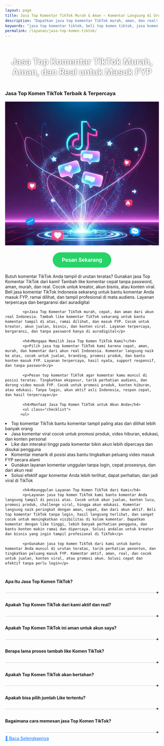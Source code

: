 ```yaml
---
layout: page
title: Jasa Top Komentar TikTok Murah & Aman — Komentar Langsung di Urutan Atas
description: "Dapatkan jasa top komentar TikTok murah, aman, dan real! Komentar langsung muncul di urutan atas, bantu video lebih ramai dan mudah FYP. Cocok untuk jualan, promosi, kreator, atau campaign. Komentar real Indonesia, tanpa bot, hasil cepat dan terpercaya!"
keywords: "jasa top komentar tiktok, beli top komen tiktok, jasa komen tiktok urutan atas, komentar tiktok langsung paling atas, komen tiktok aktif, komen tiktok real Indonesia, komentar tiktok tanpa bot, jual komentar top tiktok, komen tiktok murah dan aman, komentar viral tiktok, komen tiktok cepat masuk, jasa tambah komentar tiktok, order top komen tiktok, jasa naikkan komen tiktok, komen manual akun real, komentar asli akun Indonesia, komentar tiktok buat jualan, komen tiktok untuk kreator, jasa komentar tiktok terpercaya, komen langsung tayang, komentar urutan atas fyp, komen tiktok masuk fyp, jasa top comment tiktok Indonesia, komen tiktok real time, komen tiktok tanpa password, komentar akun aktif tiktok, komen tiktok promosi produk, jasa top komen instan, komentar tiktok paling atas real, komen tiktok organik, komen tiktok natural, komentar akun asli tiktok, jasa komentar fyp tiktok, komen tiktok untuk branding, komen manual aman tiktok, komen video tiktok ramai, komen tiktok instan masuk, jasa komen tiktok no delay, komentar cepat masuk tiktok, jasa top komentar buat viral, komen tiktok real cepat, komentar tiktok creator, komen tiktok aman dan cepat, komen akun real indonesia, jasa komentar sosial media tiktok, komen tiktok langsung tayang, komen tiktok real masuk atas, komentar tiktok support live, komentar tiktok top trending"
permalink: /layanan/jasa-top-komen-tiktok/
---
```


<script type="application/ld+json">
{
  "@context": "https://schema.org",
  "@graph": [
    {
      "@type": "WebSite",
      "@id": "https://auradigital.id/#website",
      "url": "https://auradigital.id/",
      "name": "auradigital.id"
    },
    {
      "@type": "WebPage",
      "@id": "https://auradigital.id/layanan/jasa-top-komen-tiktok/#webpage",
      "url": "https://auradigital.id/layanan/jasa-top-komen-tiktok/",
      "name": "Jasa Top Komen TikTok Aktif Indonesia Murah - Aman & Cepat",
      "isPartOf": {
        "@id": "https://auradigital.id/#website"
      },
      "breadcrumb": {
        "@id": "https://auradigital.id/layanan/jasa-top-komen-tiktok/#breadcrumb"
      },
      "description": "Beli top komentar TikTok murah dan terpercaya untuk langsung tampil di urutan paling atas. Jasa komen TikTok real Indonesia, bantu naikkan interaksi, tingkatkan peluang masuk FYP, dan buat video Anda lebih viral, aman, cepat, tanpa perlu login akun. Komentar aktif dan natural, cocok untuk konten jualan, kreator, hingga branding"
    },
    {
      "@type": "Service",
      "name": "Jasa Livestreaming TikTok",
      "serviceType": "Social Media Engagement",
      "provider": {
        "@type": "WebSite",
        "name": "auradigital.id",
        "url": "https://auradigital.id/"
      },
      "areaServed": {
        "@type": "Country",
        "name": "Indonesia"
      },
      "description": "Jasa top komentar TikTok murah, cepat, dan aman! Tambah komentar real Indonesia yang langsung muncul di urutan paling atas. Bantu video masuk FYP, tingkatkan interaksi, dan bikin akun makin terpercaya. Cocok untuk jualan, branding, atau push konten biar viral dan ramai"
    },
    {
      "@type": "Product",
      "name": "Followers TikTok Aktif",
      "image": "https://raw.githubusercontent.com/AzkaAtta/azkaatta.github.io/main/image/jasa-top-komen-tiktok.webp",
      "description": "Beli top komentar TikTok real dari akun Indonesia aktif! Cocok untuk konten viral, jualan, branding, dan naikin engagement. Komentar langsung muncul di urutan atas, bantu video masuk FYP, terlihat ramai, terpercaya, dan tanpa bot. Solusi murah, aman, dan cepat untuk tampil profesional di TikTok",
      "brand": {
        "@type": "Brand",
        "name": "auradigital.id"
      },
      "offers": {
        "@type": "Offer",
        "priceCurrency": "IDR",
        "price": "2000",
        "availability": "https://schema.org/InStock",
        "url": "https://auradigital.id/layanan/jasa-top-komen-tiktok/"
      }
    },
    {
      "@type": "BreadcrumbList",
      "@id": "https://auradigital.id/layanan/jasa-top-komen-tiktok/#breadcrumb",
      "itemListElement": [
        {
          "@type": "ListItem",
          "position": 1,
          "name": "Home",
          "item": "https://auradigital.id/"
        },
        {
          "@type": "ListItem",
          "position": 2,
          "name": "Layanan",
          "item": "https://auradigital.id/layanan/"
        },
        {
          "@type": "ListItem",
          "position": 3,
          "name": "Jasa Livestreaming TikTok",
          "item": "https://auradigital.id/layanan/jasa-top-komen-tiktok/"
        }
      ]
    },
    {
      "@type": "FAQPage",
      "mainEntity": [
        {
          "@type": "Question",
          "name": "Apakah Top Komen TikTok dari layanan ini real?",
          "acceptedAnswer": {
            "@type": "Answer",
            "text": "Ya, layanan kami menyediakan Top Komen TikTok aktif dari pengguna Indonesia yang real dan aman."
          }
        },
        {
          "@type": "Question",
          "name": "Berapa lama proses penambahan Like Pada Komentar?",
          "acceptedAnswer": {
            "@type": "Answer",
            "text": "Proses tambah like komentar TikTok cepat, biasanya 5–30 menit. Komentar langsung naik, aman, real, tanpa login, dan cocok untuk masuk FYP"
         
        }
      ]
    }
  ]
}
</script>


<h1 style="text-align: center; color: #fff; text-shadow: 0 0 4px rgba(0,0,0,0.7); padding: 20px 15px;">
    Jasa Top Komentar TikTok Murah, Aman, dan Real untuk Masuk FYP
</h1>

<div class="jasa-top-komen-tiktok-container">
    <div class="service-card" id="jasa-top-komen-tiktok-card" onclick="toggleService(this)">
        <h3>Jasa Top Komen TikTok Terbaik & Terpercaya</h3>
        <img src="https://raw.githubusercontent.com/AzkaAtta/azkaatta.github.io/main/image/jasa-top-komen-tiktok.webp" alt="jasa-livestreaming-tiktok" style="max-width:100%; height:auto;" loading="lazy">
        <a href="https://wa.me/62895402343693?text=Halo,%20saya%20tertarik%20dengan%20Jasa%20Top%20Komen%20TikTok.%20Bisa%20info%20lebih%20lanjut?" target="_blank" class="whatsapp-button" style="display: block; width: fit-content; margin: 20px auto; padding: 15px 30px; background-color: #25D366; color: white; text-align: center; text-decoration: none; border-radius: 50px; font-size: 1.2em; font-weight: bold; transition: background-color 0.3s ease;">
            Pesan Sekarang
        </a>
        <div class="service-description">
            <p>Butuh komentar TikTok Anda tampil di urutan teratas? Gunakan jasa Top Komentar TikTok dari kami! Tambah like komentar cepat tanpa password, aman, murah, dan real. Cocok untuk kreator, akun bisnis, atau konten viral. Beli jasa komentar TikTok Indonesia sekarang untuk bantu komentar Anda masuk FYP, ramai dilihat, dan tampil profesional di mata audiens. Layanan terpercaya dan bergaransi dari auradigital</p>

            <p>Jasa Top Komentar TikTok murah, cepat, dan aman dari akun real Indonesia. Tambah like komentar TikTok sekarang untuk bantu komentar tampil di atas, ramai dilihat, dan masuk FYP. Cocok untuk kreator, akun jualan, bisnis, dan konten viral. Layanan terpercaya, bergaransi, dan tanpa password hanya di auradigital</p>

            <h4>Mengapa Memilih Jasa Top Komen TikTok Kami?</h4>
            <p>Pilih jasa top komentar TikTok kami karena cepat, aman, murah, dan komentar dari akun real Indonesia. Komentar langsung naik ke atas, cocok untuk jualan, branding, promosi produk, dan bantu konten masuk FYP. Layanan terpercaya, hasil nyata, support responsif, dan tanpa password</p>

            <p>Pesan top komentar TikTok agar komentar kamu muncul di posisi teratas. Tingkatkan eksposur, tarik perhatian audiens, dan dorong video masuk FYP. Cocok untuk promosi produk, konten hiburan, atau edukasi. Tanpa login, akun aktif asli Indonesia, respon cepat, dan hasil terpercaya</p>

            <h4>Manfaat Jasa Top Komen TikTok untuk Akun Anda</h4>
            <ul class="checklist">
           <ul>
  <li>Top komentar TikTok bantu komentar tampil paling atas dan dilihat lebih banyak orang</li>
  <li>Jasa komentar viral cocok untuk promosi produk, video hiburan, edukasi, dan konten personal</li>
  <li>Like dan interaksi tinggi pada komentar bikin akun lebih dipercaya dan disukai pengguna</li>
  <li>Komentar menarik di posisi atas bantu tingkatkan peluang video masuk FYP secara alami</li>
  <li>Gunakan layanan komentar unggulan tanpa login, cepat prosesnya, dan dari akun real</li>
  <li>Solusi efektif agar komentar Anda lebih terlihat, dapat perhatian, dan jadi viral di TikTok</li>
</ul>

            <h4>Keunggulan Layanan Top Komen TikTok dari Kami</h4>
            <p>Layanan jasa top komen TikTok kami bantu komentar Anda langsung tampil di posisi atas. Cocok untuk akun jualan, konten lucu, promosi produk, challenge viral, hingga akun edukasi. Komentar langsung naik peringkat dengan aman, cepat, dan dari akun aktif. Beli top komentar TikTok tanpa login, hasil langsung terlihat, dan sangat cocok untuk meningkatkan visibilitas di kolom komentar. Dapatkan komentar dengan like tinggi, lebih banyak perhatian pengguna, dan bantu konten makin ramai dan dipercaya. Solusi andalan untuk kreator dan bisnis yang ingin tampil profesional di TikTok</p>

            <p>Gunakan jasa top komen TikTok dari kami untuk bantu komentar Anda muncul di urutan teratas, tarik perhatian penonton, dan tingkatkan peluang masuk FYP. Komentar aktif, aman, real, dan cocok untuk jualan, konten viral, atau promosi akun. Solusi cepat dan efektif tanpa perlu login</p>

<style>
  .accordion-item {
    border-bottom: 1px solid #ccc;
    padding: 10px 0;
  }
  .accordion-title {
    cursor: pointer;
    font-weight: bold;
    position: relative;
  }
  .accordion-title::after {
    content: '+';
    position: absolute;
    right: 0;
  }
  .accordion-title.active::after {
    content: '-';
  }
  .accordion-content {
    display: none;
    padding: 10px 0;
  }
  .accordion-content.show {
    display: block;
  }
</style>

<div class="accordion">

  <div class="accordion-item">
  <div class="accordion-title"><h4>Apa Itu Jasa Top Komen TikTok?</h4></div>
  <div class="accordion-content">
    Jasa Top Komen TikTok adalah layanan untuk menambah Like Komentar TikTok aktif secara instan dan aman. Cocok untuk menaikkan interaksi, menarik lebih banyak view, bantu konten ramai, dan meningkatkan peluang tampil di FYP. Viewer real, cepat, dan terpercaya
  </div>
</div>

<div class="accordion-item">
  <div class="accordion-title"><h4>Apakah Top Komen TikTok dari kami aktif dan real?</h4></div>
  <div class="accordion-content">
    Ya, Top Komen TikTok yang kami berikan berasal dari akun aktif dan real, bukan bot. Kami mengutamakan kualitas demi keamanan akun Anda.
  </div>
</div>

<div class="accordion-item">
  <div class="accordion-title"><h4>Apakah Top Komen TikTok ini aman untuk akun saya?</h4></div>
  <div class="accordion-content">
    Layanan kami 100% aman dan tidak melanggar ketentuan TikTok. Kami sudah membantu ribuan akun tanpa masalah banned atau penurunan Like.
  </div>
</div>

<div class="accordion-item">
  <div class="accordion-title"><h4>Berapa lama proses tambah like Komen TikTok?</h4></div>
  <div class="accordion-content">
    Proses penambahan Like Komentar TikTok berlangsung cepat dan langsung aktif hanya dalam hitungan menit setelah pemesanan. Like Komentar TikTok real dan aktif membantu Komentar Anda terlihat ramai, kredibel, dan berpotensi masuk FYP lebih besar.
  </div>
</div>

<div class="accordion-item">
  <div class="accordion-title"><h4>Apakah Top Komen TikTok akan bertahan?</h4></div>
  <div class="accordion-content">
    Top komentar TikTok bisa bertahan selama komentar tersebut terus mendapatkan interaksi seperti like dan balasan. Dengan layanan kami, peluang bertahan lebih lama jadi lebih besar karena komentar langsung naik dan terlihat aktif sejak awal
  </div>
</div>

<div class="accordion-item">
  <div class="accordion-title"><h4>Apakah bisa pilih jumlah Like tertentu?</h4></div>
  <div class="accordion-content">
    Tentu saja. Anda bebas memilih jumlah Like Komentar TikTok sesuai kebutuhan, mulai dari 10-100 hingga puluhan ribu Like.
  </div>
</div>

<div class="accordion-item">
  <div class="accordion-title"><h4>Bagaimana cara memesan jasa Top Komen TikTok?</h4></div>
  <div class="accordion-content">
    Anda cukup mengirimkan link Komentar TikTok Anda saat melakukan pemesanan. Tidak perlu password atau akses login.
  </div>
</div>
</div>

<script>
  const titles = document.querySelectorAll(".accordion-title");
  titles.forEach(title => {
    title.addEventListener("click", () => {
      const content = title.nextElementSibling;
      title.classList.toggle("active");
      content.classList.toggle("show");
    });
  });
</script>


<style>
  .hidden-content { display: none; margin-top: 10px; }
  .toggle-btn { cursor: pointer; color: #007bff; text-decoration: underline; margin-top: 10px; display: inline-block; }
</style>

<div class="toggle-btn" onclick="toggleHidden()">📌 Baca Selengkapnya</div>
<div id="hiddenContent" class="hidden-content">
  <li>Jasa top komen TikTok terpercaya untuk bantu komentar Anda tampil paling atas di video target.</li>
  <li>Naikkan komentar ke urutan teratas dengan jasa like komentar TikTok real dan aman.</li>
  <li>Beli top comment TikTok tanpa login akun, proses cepat, dan hasil real dari pengguna aktif.</li>
  <li>Layanan pin komentar TikTok cocok untuk promosi produk, campaign, atau pesan penting.</li>
  <li>Jasa komentar TikTok top rank bantu tingkatkan visibilitas dan perhatian penonton.</li>
  <li>Jadikan komentar Anda paling disorot dengan layanan like komen TikTok berkualitas.</li>
  <li>Solusi komentar TikTok tampil di atas, efektif untuk branding, viral, dan ajakan follow.</li>
  <li>Komentar diprioritaskan algoritma TikTok karena engagement tinggi dan like banyak.</li>
  <li>Cocok untuk kreator, bisnis, selebgram, dan seller yang ingin tampil dominan di komentar.</li>
  <li>Top komen TikTok bantu arahkan traffic ke akun atau konten lain secara organik.</li>
  <li>Jasa naikkan komentar TikTok tanpa resiko banned, semua like dari akun aktif Indonesia.</li>
  <li>Buat komentar jadi sorotan utama di video viral dengan like cepat dan stabil.</li>
  <li>Layanan top komen ideal untuk optimasi konten, mendorong CTA, atau komentar lucu jadi viral.</li>
  <li>Beli jasa komentar TikTok top comment untuk semua niche: hiburan, bisnis, edukasi, hingga personal branding.</li>
  <li>Komentar naik ke atas bantu tingkatkan kredibilitas akun dan menambah followers.</li>
  <li>Jasa pin komentar di TikTok dengan harga murah dan jaminan hasil nyata.</li>
  <li>Komentar populer bantu bangun interaksi, diskusi, dan respons penonton.</li>
  <li>Layanan komentar TikTok terbaik untuk bantu promosi akun atau produk secara halus.</li>
  <li>Jasa komentar tertarget TikTok bantu komentar relevan muncul di paling atas.</li>
  <li>Dapatkan like komentar dari akun real Indonesia yang aktif setiap hari.</li>
  <li>Top comment TikTok bantu komentar Anda dilihat lebih banyak pengguna baru.</li>
  <li>Pin komentar otomatis tanpa akses akun, cukup kirimkan link video dan teks komentar.</li>
  <li>Layanan top komen TikTok instan, terpercaya, dan bebas resiko.</li>
  <li>Like komen TikTok bantu unggul di algoritma dan bangun trust audiens.</li>
  <li>Solusi promosi elegan lewat komentar TikTok yang tampil paling atas.</li>
  <li>Naikkan komentar edukatif, testimoni, atau call-to-action ke posisi teratas dengan cepat.</li>
</div>

<script>
  function toggleHidden() {
    var content = document.getElementById("hiddenContent");
    var button = document.querySelector(".toggle-btn");
    if (content.style.display === "none") {
      content.style.display = "block";
      button.textContent = "📌 Tutup Selengkapnya";
    } else {
      content.style.display = "none";
      button.textContent = "📌 Baca Selengkapnya";
    }
  }
</script>
